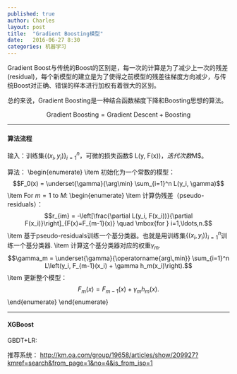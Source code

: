 ```yaml
---
published: true
author: Charles
layout: post
title:  "Gradient Boosting模型"
date:   2016-06-27 8:30
categories: 机器学习
---
```


Gradient Boost与传统的Boost的区别是，每一次的计算是为了减少上一次的残差(residual)，每个新模型的建立是为了使得之前模型的残差往梯度方向减少，与传统Boost对正确、错误的样本进行加权有着很大的区别。

总的来说，Gradient Boosting是一种结合函数梯度下降和Boosting思想的算法。

$$\text{Gradient Boosting} = \text{Gradient Descent} + \text{Boosting}$$

---

#### 算法流程


输入：训练集$\{(x_i, y_i)\}_{i=1}^n$，可微的损失函数$ L(y, F(x))$，迭代次数$M$。

算法：
\begin{enumerate}
  \item 初始化为一个常数的模型：
  $$F_0(x) = \underset{\gamma}{\arg\min} \sum_{i=1}^n L(y_i, \gamma)$$
  \item For $m = 1$ to $M$:
  \begin{enumerate}
    \item 计算伪残差（pseudo-residuals）：
    $$r_{im} = -\left[\frac{\partial L(y_i, F(x_i))}{\partial F(x_i)}\right]_{F(x)=F_{m-1}(x)} \quad \mbox{for } i=1,\ldots,n.$$
    \item 基于pseudo-residuals训练一个基分类器。也就是用训练集$\{(x_i, y_i)\}_{i=1}^n$训练一个基分类器.
    \item 计算这个基分类器对应的权重$\gamma_m$.
    $$\gamma_m = \underset{\gamma}{\operatorname{arg\,min}} \sum_{i=1}^n L\left(y_i, F_{m-1}(x_i) + \gamma h_m(x_i)\right).$$
    \item 更新整个模型：
    $$F_m(x) = F_{m-1}(x) + \gamma_m h_m(x).$$
  \end{enumerate}
\end{enumerate}

---

#### XGBoost

GBDT+LR:

[](http://www.csie.ntu.edu.tw/~r01922136/kaggle-2014-criteo.pdf)

推荐系统：
http://km.oa.com/group/19658/articles/show/209927?kmref=search&from_page=1&no=4&is_from_iso=1

[^1]:[决策树模型组合之随机森林与GBDT](http://www.cnblogs.com/LeftNotEasy/archive/2011/03/07/random-forest-and-gbdt.html)
[^2]:[深入浅出ML之Boosting家族](http://www.52caml.com/head_first_ml/ml-chapter6-boosting-family/)
[^3]:[A Gentle Introduction to Gradient Boosting](http://www.chengli.io/tutorials/gradient_boosting.pdf)
[^4]:[Greedy Function Approximation: A Gradient Boosting Machine](http://statweb.stanford.edu/~jhf/ftp/trebst.pdf)

